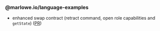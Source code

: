 ### @marlowe.io/language-examples

- enhanced swap contract (retract command, open role capabilities and `getState`) ([PR](https://github.com/input-output-hk/marlowe-ts-sdk/pull/131))
